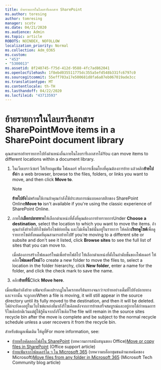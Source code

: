 ```yaml
---
title: ย้ายรายการในไลบรารีเอกสาร SharePoint
ms.author: toresing
author: tomresing
manager: scotv
ms.date: 04/21/2020
ms.audience: Admin
ms.topic: article
ROBOTS: NOINDEX, NOFOLLOW
localization_priority: Normal
ms.collection: Adm_O365
ms.custom:
- "453"
- "5300013"
ms.assetid: 8f240745-f75d-412d-9588-4fc7ad862041
ms.openlocfilehash: 1f8ebd035511775dc355a5efd548b331fc6797c0
ms.sourcegitcommit: 55eff703a17e500681d8fa6a87eb067019ade3cc
ms.translationtype: MT
ms.contentlocale: th-TH
ms.lasthandoff: 04/22/2020
ms.locfileid: "43713593"
---
```

# <a name="move-items-in-a-sharepoint-document-library"></a><span data-ttu-id="cc92e-102">ย้ายรายการในไลบรารีเอกสาร SharePoint</span><span class="sxs-lookup"><span data-stu-id="cc92e-102">Move items in a SharePoint document library</span></span>

<span data-ttu-id="cc92e-103">คุณสามารถย้ายรายการไปยังตําแหน่งอื่นภายในไลบรารีเอกสารได้</span><span class="sxs-lookup"><span data-stu-id="cc92e-103">You can move items to different locations within a document library.</span></span>
  
1. <span data-ttu-id="cc92e-104">ในเว็บเบราว์เซอร์ ให้เรียกดูแฟ้ม โฟลเดอร์ หรือการเชื่อมโยงที่คุณต้องการย้าย แล้วคลิก**ย้ายไปยัง**</span><span class="sxs-lookup"><span data-stu-id="cc92e-104">In a web browser, browse to the files, folders, or links you want to move, and then click **Move to**.</span></span>

    > [!NOTE]
    > <span data-ttu-id="cc92e-105">**ย้ายไปยัง**ไม่พร้อมใช้งานถ้าคุณกําลังใช้ประสบการณ์แบบคลาสสิกของ SharePoint Online</span><span class="sxs-lookup"><span data-stu-id="cc92e-105">**Move to** isn't available if you're using the classic experience of SharePoint Online.</span></span>
  
2. <span data-ttu-id="cc92e-106">ภายใต้**เลือกปลายทาง**ให้เลือกตําแหน่งที่ตั้งที่คุณต้องการย้ายรายการ</span><span class="sxs-lookup"><span data-stu-id="cc92e-106">Under **Choose a destination**, select the location to which you want to move the items.</span></span> <span data-ttu-id="cc92e-107">ถ้าคุณกําลังย้ายไปยังไซต์หรือไซต์ย่อยอื่น และไม่เห็นไซต์นั้นอยู่ในรายการ ให้คลิก**เรียกดูไซต์**เพื่อดูรายการไซต์ทั้งหมดที่คุณสามารถย้ายไป</span><span class="sxs-lookup"><span data-stu-id="cc92e-107">If you're moving to a different site or subsite and don't see it listed, click **Browse sites** to see the full list of sites that you can move to.</span></span>

    <span data-ttu-id="cc92e-108">เมื่อต้องการสร้างโฟลเดอร์ใหม่เพื่อย้ายไฟล์ไป ให้เลือกตําแหน่งที่ตั้งในลําดับชั้นของโฟลเดอร์ ให้คลิก**โฟลเดอร์ใหม่**</span><span class="sxs-lookup"><span data-stu-id="cc92e-108">To create a new folder to move the files to, select a location in the folder hierarchy, click **New folder**, enter a name for the folder, and click the check mark to save the name.</span></span>

3. <span data-ttu-id="cc92e-109">คลิก**ย้ายที่นี่**</span><span class="sxs-lookup"><span data-stu-id="cc92e-109">Click **Move here**.</span></span>

 <span data-ttu-id="cc92e-110">เมื่อแฟ้มกําลังย้าย แฟ้มจะยังคงปรากฏในไดเรกทอรีต้นทางจนกว่าจะย้ายอย่างเต็มที่ไปยังปลายทาง และจากนั้น จะถูกลบ</span><span class="sxs-lookup"><span data-stu-id="cc92e-110">When a file is moving, it will still appear in the source directory until its fully moved to the destination, and then it will be deleted.</span></span> <span data-ttu-id="cc92e-111">ไฟล์จะยังคงอยู่ในเว็บไซต์แหล่งที่มาถังรีไซเคิลหลังจากการย้ายเสร็จสมบูรณ์และอยู่ภายใต้กําหนดการรีไซเคิลปกติเว้นแต่ผู้ใช้กู้คืนจากถังรีไซเคิล</span><span class="sxs-lookup"><span data-stu-id="cc92e-111">The file will remain in the source sites recycle bin after the move is complete and be subject to the normal recycle schedule unless a user recovers it from the recycle bin.</span></span>

<span data-ttu-id="cc92e-112">สำหรับข้อมูลเพิ่มเติม ให้ดูที่</span><span class="sxs-lookup"><span data-stu-id="cc92e-112">For more information, see:</span></span>

 - <span data-ttu-id="cc92e-113">[ย้ายหรือคัดลอกไฟล์ใน SharePoint](https://support.office.com/article/move-or-copy-files-in-sharepoint-00e2f483-4df3-46be-a861-1f5f0c1a87bc) (บทความการสนับสนุนของ Office)</span><span class="sxs-lookup"><span data-stu-id="cc92e-113">[Move or copy files in SharePoint](https://support.office.com/article/move-or-copy-files-in-sharepoint-00e2f483-4df3-46be-a861-1f5f0c1a87bc) (Office support article)</span></span>
 - <span data-ttu-id="cc92e-114">[ย้ายแฟ้มจากโฟลเดอร์ใด ๆ ใน Microsoft 365](https://techcommunity.microsoft.com/t5/Microsoft-SharePoint-Blog/Now-move-files-anywhere-in-Office-365-SharePoint-and-OneDrive/ba-p/146973) (บทความบล็อกชุมชนด้านเทคนิคของ Microsoft)</span><span class="sxs-lookup"><span data-stu-id="cc92e-114">[Move files from any folder in Microsoft 365](https://techcommunity.microsoft.com/t5/Microsoft-SharePoint-Blog/Now-move-files-anywhere-in-Office-365-SharePoint-and-OneDrive/ba-p/146973) (Microsoft Tech Community blog article)</span></span> 